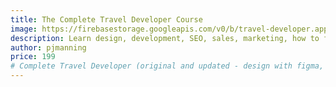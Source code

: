 ```yaml
---
title: The Complete Travel Developer Course
image: https://firebasestorage.googleapis.com/v0/b/travel-developer.appspot.com/o/courses%2Ftd-course.webp?alt=media&token=2ffcbc32-9185-42da-bf65-0a42d4245ccb
description: Learn design, development, SEO, sales, marketing, how to find remote jobs, and other tips on working remotely
author: pjmanning
price: 199
# Complete Travel Developer (original and updated - design with figma, no code tools, how to choose the best tools, vue for advanced - upsell vue)
---
```

